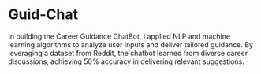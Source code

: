 # Guid-Chat
In building the Career Guidance ChatBot, I applied NLP and machine learning algorithms to analyze user inputs and deliver tailored guidance. By leveraging a dataset from Reddit, the chatbot learned from diverse career discussions, achieving 50% accuracy in delivering relevant suggestions. 
